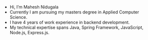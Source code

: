 -   Hi, I’m Mahesh Nidugala
-  Currently I am pursuing my masters degree in Applied Computer Science.
-  I have 4 years of work experience in backend development.
-  My technical expertise spans Java, Spring Framework, JavaScript, Node.js, Express.js.
